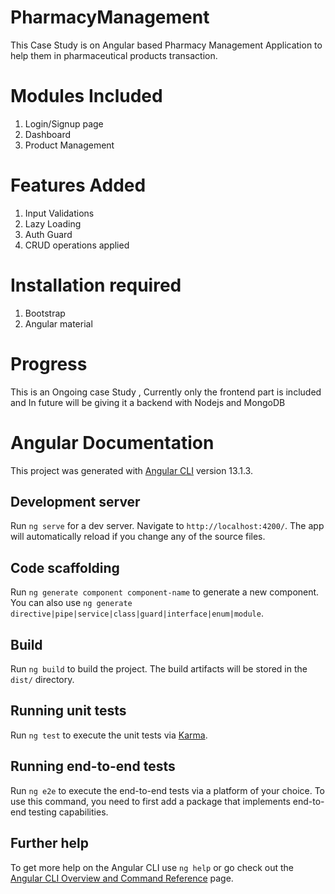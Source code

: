 # PharmacyManagement


This Case Study is on Angular based Pharmacy Management Application to help them in pharmaceutical products transaction.

# Modules Included
1. Login/Signup page
2. Dashboard
3. Product Management


# Features Added
1. Input Validations
2. Lazy Loading
3. Auth Guard
4. CRUD operations applied

# Installation required
1. Bootstrap
2. Angular material

# Progress
This is an Ongoing case Study , Currently only the frontend part is included and In future will be giving it a backend with Nodejs and MongoDB

# Angular Documentation

This project was generated with [Angular CLI](https://github.com/angular/angular-cli) version 13.1.3.

## Development server

Run `ng serve` for a dev server. Navigate to `http://localhost:4200/`. The app will automatically reload if you change any of the source files.

## Code scaffolding

Run `ng generate component component-name` to generate a new component. You can also use `ng generate directive|pipe|service|class|guard|interface|enum|module`.

## Build

Run `ng build` to build the project. The build artifacts will be stored in the `dist/` directory.

## Running unit tests

Run `ng test` to execute the unit tests via [Karma](https://karma-runner.github.io).

## Running end-to-end tests

Run `ng e2e` to execute the end-to-end tests via a platform of your choice. To use this command, you need to first add a package that implements end-to-end testing capabilities.

## Further help

To get more help on the Angular CLI use `ng help` or go check out the [Angular CLI Overview and Command Reference](https://angular.io/cli) page.
